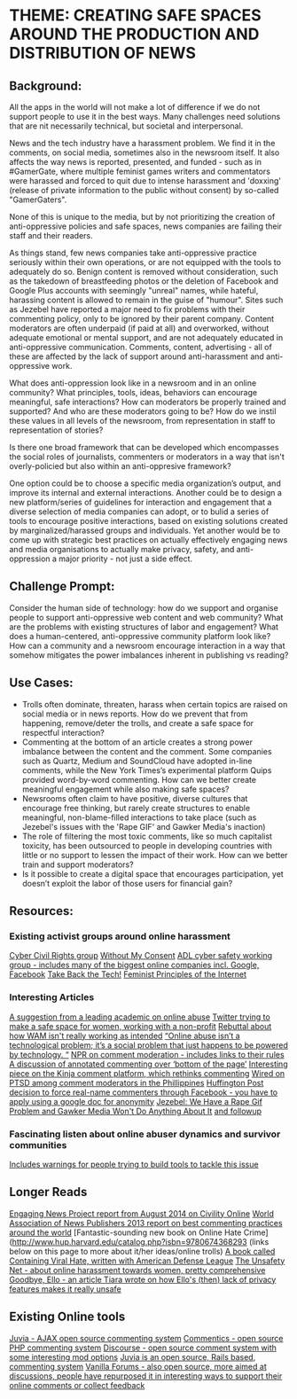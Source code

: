 # THEME: CREATING SAFE SPACES AROUND THE PRODUCTION AND DISTRIBUTION OF NEWS

## Background:

All the apps in the world will not make a lot of difference if we do not support people to use it in the best ways. Many challenges need solutions that are nit necessarily technical, but societal and interpersonal.

News and the tech industry have a harassment problem. We find it in the comments, on social media, sometimes also in the newsroom itself. It also affects the way news is reported, presented, and funded - such as in #GamerGate, where multiple feminist games writers and commentators were harassed and forced to quit due to intense harassment and 'doxxing' (release of private information to the public without consent) by so-called "GamerGaters".

None of this is unique to the media, but by not prioritizing the creation of anti-oppressive policies and safe spaces, news companies are failing their staff and their readers. 

As things stand, few news companies take anti-oppressive practice seriously within their own operations, or are not equipped with the tools to adequately do so. Benign content is removed without consideration, such as the takedown of breastfeeding photos or the deletion of Facebook and Google Plus accounts with seemingly "unreal" names, while hateful, harassing content is allowed to remain in the guise of "humour". Sites such as Jezebel have reported a major need to fix problems with their commenting policy, only to be ignored by their parent company. Content moderators are often underpaid (if paid at all) and overworked, without adequate emotional or mental support, and are not adequately educated in anti-oppressive communication. Comments, content, advertising - all of these are affected by the lack of support around anti-harassment and anti-oppressive work.

What does anti-oppression look like in a newsroom and in an online community? What principles, tools, ideas, behaviors can encourage meaningful, safe interactions? How can moderators be properly trained and supported? And who are these moderators going to be? How do we instil these values in all levels of the newsroom, from representation in staff to representation of stories?

Is there one broad framework that can be developed which encompasses the social roles of journalists, commenters or moderators in a way that isn't overly-policied but also within an anti-oppresive framework? 

One option could be to choose a specific media organization’s output, and improve its internal and external interactions. Another could be to design a new platform/series of guidelines for interaction and engagement that a diverse selection of media companies can adopt, or to bulid a series of tools to encourage positive interactions, based on existing solutions created by marginalized/harassed groups and individuals. Yet another would be to come up with strategic best practices on actually effectively engaging news and media organisations to actually make privacy, safety, and anti-oppression a major priority - not just a side effect.


## Challenge Prompt: 

Consider the human side of technology: how do we support and organise people to support anti-oppressive web content and web community? What are the problems with existing structures of labor and engagement? What does a human-centered, anti-oppressive community platform look like? How can a community and a newsroom encourage interaction in a way that somehow mitigates the power imbalances inherent in publishing vs reading?

## Use Cases:

* Trolls often dominate, threaten, harass when certain topics are raised on social media or in news reports. How do we prevent that from happening, remove/deter the trolls, and create a safe space for respectful interaction?
* Commenting at the bottom of an article creates a strong power imbalance between the content and the comment. Some companies such as Quartz, Medium and SoundCloud have adopted in-line comments, while the New York Times’s experimental platform Quips provided  word-by-word commenting. How can we better create meaningful engagement while also making safe spaces?
* Newsrooms often claim to have positive, diverse cultures that encourage free thinking, but rarely create structures to enable meaningful, non-blame-filled interactions to take place (such as Jezebel's issues with the 'Rape GIF' and Gawker Media's inaction)
* The role of filtering the most toxic comments, like so much capitalist toxicity, has been outsourced to people in developing countries with little or no support to lessen the impact of their work. How can we better train and support moderators?  
* Is it possible to create a digital space that encourages participation, yet doesn’t exploit the labor of those users for financial gain? 

## Resources:

### Existing activist groups around online harassment
[Cyber Civil Rights group](http://www.cybercivilrights.org) 
[Without My Consent](http://www.withoutmyconsent.org/about)
[ADL cyber safety working group - includes many of the biggest online companies incl. Google, Facebook](http://www.adl.org/combating-hate/cyber-safety/best-practices/)
[Take Back the Tech!](https://www.takebackthetech.net/)
[Feminist Principles of the Internet](http://www.genderit.org/node/4097/)

### Interesting Articles
[A suggestion from a leading academic on online abuse](http://nwn.blogs.com/nwn/2014/10/online-harassment-gamergate-stopgamergate.html)
[Twitter trying to make a safe space for women, working with a non-profit](http://www.theatlantic.com/technology/archive/2014/11/one-small-but-important-effort-to-make-twitter-safe-for-women/382484/)
[Rebuttal about how WAM isn't really working as intended](http://www.zenofdesign.com/wam-is-merely-a-patch-for-twitter-which-is-broken/)
[“Online abuse isn’t a technological problem; it’s a social problem that just happens to be powered by technology. “](http://www.wired.com/2014/05/fighting-online-harassment/)
[NPR on comment moderation - includes links to their rules](http://www.npr.org/blogs/ombudsman/2014/09/24/348775874/policing-the-trolls-the-ins-and-outs-of-comment-moderation)
[A discussion of annotated commenting over ‘bottom of the page’](http://www.niemanlab.org/2013/08/exegesis-how-early-adapters-innovative-publishers-legacy-media-companies-and-more-are-pushing-toward-the-annotated-web/)
[Interesting piece on the Kinja comment platform, which rethinks commenting](https://gigaom.com/2014/08/11/its-kinja-commenting-platform-is-the-future-of-gawker-but-also-a-thorn-in-the-side-of-its-writers/)
[Wired on PTSD among comment moderators in the Phillippines](http://www.wired.com/2014/10/content-moderation/)
[Huffington Post decision to force real-name commenters through Facebook - you have to apply using a google doc for anonymity](http://www.huffingtonpost.com/tim-mcdonald/end-of-anonymity_b_4418630.html)
[Jezebel: We Have a Rape Gif Problem and Gawker Media Won't Do Anything About It](http://jezebel.com/we-have-a-rape-gif-problem-and-gawker-media-wont-do-any-1619384265)
[and followup](http://jezebel.com/what-gawker-media-is-doing-about-our-rape-gif-problem-1620742504)

### Fascinating listen about online abuser dynamics and survivor communities
[Includes warnings for people trying to build tools to tackle this issue](http://piratepad.net/BN464grRL5)

## Longer Reads
[Engaging News Project report from August 2014 on Civility Online](http://engagingnewsproject.org/enp_2014/wp-content/uploads/2014/09/Civility_Online-Discourse_ENP_NICDreport.pdf)
[World Association of News Publishers 2013 report on best commenting practices around the world](https://www.dropbox.com/s/j0agku5zkfqkke2/IFRAcommentingreport.pdf?dl=0)
[Fantastic-sounding new book on Online Hate Crime](http://www.hup.harvard.edu/catalog.php?isbn=9780674368293 (links below on this page to more about it/her ideas/online trolls)
[A book called Containing Viral Hate, written with American Defense League](http://www.adl.org/combating-hate/cyber-safety/c/viral-hate/viral-hate.html)
[The Unsafety Net - about online harassment towards women, pretty comprehensive](http://www.theatlantic.com/technology/archive/2014/10/the-unsafety-net-how-social-media-turned-against-women/381261/?single_page=true)
[Goodbye, Ello - an article Tiara wrote on how Ello's (then) lack of privacy features makes it really unsafe](http://notyourexrotic.tumblr.com/post/98292236476/goodbye-ello-privacy-safety-and-why-ello-makes-me)

## Existing Online tools
[Juvia - AJAX open source commenting system](https://github.com/phusion/juvia)
[Commentics - open source PHP commenting system](http://www.commentics.org)
[Discourse - open source comment system with some interesting mod options](http://www.discourse.org)
[Juvia is an open source, Rails based, commenting system](ttps://github.com/phusion/juvia)
[Vanilla Forums - also open source, more aimed at discussions, people have repurposed it in interesting ways to support their online comments or collect feedback](http://vanillaforums.org/)
